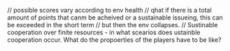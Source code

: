 
// possible scores vary according to env health
// qhat if there is a total amount of points that canm be acheived or a sustainable issueing, this can be exceeded in the short term 
// but then the env collapses.
// Sustinable cooperation over finite resources - in what scearios does ustainble cooperation occur. What do the propoerties of the players have to be like?


